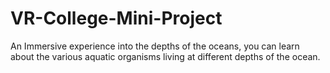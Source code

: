 # VR-College-Mini-Project
An Immersive experience into the depths of the oceans, you can learn about the various aquatic organisms living at different depths of the ocean.
